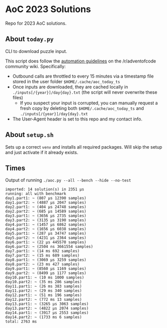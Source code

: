 # AoC 2023 Solutions

Repo for 2023 AoC solutions.

## About `today.py`
CLI to download puzzle input.

This script does follow the [automation guidelines](https://www.reddit.com/r/adventofcode/wiki/faqs/automation) on the /r/adventofcode community wiki. Specifically:
- Outbound calls are throttled to every 15 minutes via a timestamp file stored in the user folder `$HOME/.cache/aoc_today_ts`
- Once inputs are downloaded, they are cached locally in `./inputs[/{year}]/day{day}.txt` (the script will never overwrite these files)
  - If you suspect your input is corrupted, you can manually request a fresh copy by deleting both `$HOME/.cache/aoc_today_ts` and `./inputs[/{year}]/day{day}.txt`
- The User-Agent header is set to this repo and my contact info.

## About `setup.sh`
Sets up a correct `venv` and installs all required packages. Will skip the setup and just activate if it already exists.

## Times
Output of running `./aoc.py --all --bench --hide --no-test`

```
imported: 14 solution(s) in 2351 μs
running: all with benchmark
day1.part1: ~ (807 μs 12390 samples)
day1.part2: ~ (4887 μs 2047 samples)
day2.part1: ~ (404 μs 24748 samples)
day2.part2: ~ (685 μs 14589 samples)
day3.part1: ~ (3656 μs 2735 samples)
day3.part2: ~ (3135 μs 3190 samples)
day4.part1: ~ (1457 μs 6862 samples)
day4.part2: ~ (1656 μs 6038 samples)
day5.part1: ~ (287 μs 34747 samples)
day5.part2: ~ (4231 μs 2364 samples)
day6.part1: ~ (22 μs 445570 samples)
day6.part2: ~ (2504 ns 3661554 samples)
day7.part1: ~ (14 ms 692 samples)
day7.part2: ~ (15 ms 689 samples)
day8.part1: ~ (3069 μs 3259 samples)
day8.part2: ~ (23 ms 427 samples)
day9.part1: ~ (8560 μs 1169 samples)
day9.part2: ~ (8499 μs 1177 samples)
day10.part1: ~ (10 ms 1000 samples)
day10.part2: ~ (35 ms 286 samples)
day11.part1: ~ (26 ms 383 samples)
day11.part2: ~ (29 ms 340 samples)
day12.part1: ~ (51 ms 196 samples)
day12.part2: ~ (772 ms 13 samples)
day13.part1: ~ (3265 μs 3063 samples)
day13.part2: ~ (4822 μs 2074 samples)
day14.part1: ~ (3917 μs 2553 samples)
day14.part2: ~ (1733 ms 6 samples)
total: 2763 ms
```
